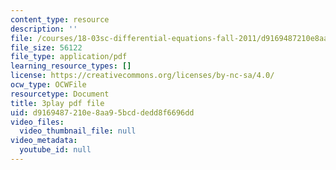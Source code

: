 ```yaml
---
content_type: resource
description: ''
file: /courses/18-03sc-differential-equations-fall-2011/d9169487210e8aa95bcddedd8f6696dd_xWa5_OXI6VM.pdf
file_size: 56122
file_type: application/pdf
learning_resource_types: []
license: https://creativecommons.org/licenses/by-nc-sa/4.0/
ocw_type: OCWFile
resourcetype: Document
title: 3play pdf file
uid: d9169487-210e-8aa9-5bcd-dedd8f6696dd
video_files:
  video_thumbnail_file: null
video_metadata:
  youtube_id: null
---
```

